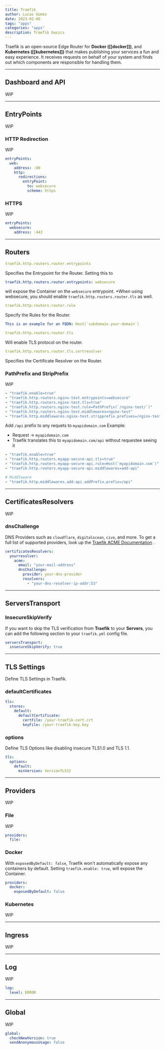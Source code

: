 ```yaml
---
title: Traefik
author: Lucas Gomes
date: 2023-02-06
tags: "apps"
categories: "apps"
description: Traefik basics
---
```

Traefik is an open-source Edge Router for **Docker ([[docker]])**, and **Kubernetes ([[kubernetes]])** that makes publishing your services a fun and easy experience. It receives requests on behalf of your system and finds out which components are responsible for handling them.

---

## Dashboard and API

WIP

---

## EntryPoints

WIP

### HTTP Redirection

WIP

```yaml
entryPoints:
  web:
    address: :80
    http:
      redirections:
        entryPoint:
          to: websecure
          scheme: https
```

### HTTPS

WIP

```yaml
entryPoints:
  websecure:
    address: :443
```

---

## Routers

```yaml
traefik.http.routers.router.entrypoints
```

Specifies the Entrypoint for the Router. Setting this to

```yaml
traefik.http.routers.router.entrypoints: websecure
```

 will expose the Container on the `websecure` entrypoint.
*When using websecure, you should enable ```traefik.http.routers.router.tls``` as well.

```yaml
traefik.http.routers.router.rule
```

Specify the Rules for the Router.

```yaml
This is an example for an FQDN: Host(`subdomain.your-domain`)
```

```yaml
traefik.http.routers.router.tls
```

Will enable TLS protocol on the router.

```yaml
traefik.http.routers.router.tls.certresolver
```

Specifies the Certificate Resolver on the Router.

### PathPrefix and StripPrefix

WIP

```yml
- "traefik.enable=true"
- "traefik.http.routers.nginx-test.entrypoints=websecure"
- "traefik.http.routers.nginx-test.tls=true"
- "traefik.http.routers.nginx-test.rule=PathPrefix(`/nginx-test/`)"
- "traefik.http.routers.nginx-test.middlewares=nginx-test"
- "traefik.http.middlewares.nginx-test.stripprefix.prefixes=/nginx-test"
```

Add `/api` prefix to any requets to `myapidomain.com`
Example:

- Request -> `myapidomain.com`
- Traefik translates this to `myapidomain.com/api` without requestee seeing it

```yml
- "traefik.enable=true"
- "traefik.http.routers.myapp-secure-api.tls=true"
- "traefik.http.routers.myapp-secure-api.rule=Host(`myapidomain.com`)"
- "traefik.http.routers.myapp-secure-api.middlewares=add-api"

# Middleware
- "traefik.http.middlewares.add-api.addPrefix.prefix=/api"
```

---

## CertificatesResolvers

WIP

### dnsChallenge

DNS Providers such as `cloudflare`, `digitalocean`, `civo`, and more. To get a full list of supported providers, look up the [Traefik ACME Documentation](https://doc.traefik.io/traefik/https/acme/) .

```yaml
certificatesResolvers:
  yourresolver:
    acme:
      email: "your-mail-address"
      dnsChallenge:
        provider: your-dns-provider
        resolvers:
          - "your-dns-resolver-ip-addr:53"
```

---

## ServersTransport

### InsecureSkipVerify

If you want to skip the TLS verification from **Traefik** to your **Servers**, you can add the following section to your `traefik.yml` config file.

```yaml
serversTransport:
  insecureSkipVerify: true
```

---

## TLS Settings

Define TLS Settings in Traefik.

### defaultCertificates

```yaml
tls:
  stores:
    default:
      defaultCertificate:
        certFile: /your-traefik-cert.crt
        keyFile: /your-traefik-key.key
```

### options

Define TLS Options like disabling insecure TLS1.0 and TLS 1.1.

```yaml
tls:
  options:
    default:
      minVersion: VersionTLS12
```

---

## Providers

WIP

### File

WIP

```yaml
providers:
  file:
```

### Docker

With `exposedByDefault: false`, Traefik won't automatically expose any containers by default. Setting `traefik.enable: true`, will expose the Container.

```yaml
providers:
  docker:
    exposedByDefault: false
```

### Kubernetes

WIP

---

## Ingress

WIP

---

## Log

WIP

```yaml
log:
  level: ERROR
```

---

## Global

WIP

```yaml
global:
  checkNewVersion: true
  sendAnonymousUsage: false
```
